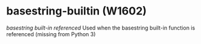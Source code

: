 # basestring-builtin (W1602)
*basestring built-in referenced* Used when the basestring built-in
function is referenced (missing from Python 3)


